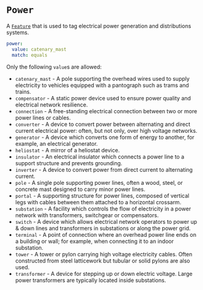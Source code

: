 # `Power`

A [`Feature`](../settings/feature.md) that is used to tag electrical power generation and distributions systems.

```yml
power:
  value: catenary_mast
  match: equals
```

Only the following `value`s are allowed:

* `catenary_mast` - A pole supporting the overhead wires used to supply electricity to vehicles equipped with a pantograph such as trams and trains.
* `compensator` - A static power device used to ensure power quality and electrical network resilience.
* `connection` - A free-standing electrical connection between two or more power lines or cables.
* `converter` - A device to convert power between alternating and direct current electrical power: often, but not only, over high voltage networks.
* `generator` - A device which converts one form of energy to another, for example, an electrical generator.
* `heliostat` - A mirror of a heliostat device.
* `insulator` - An electrical insulator which connects a power line to a support structure and prevents grounding.
* `inverter` - A device to convert power from direct current to alternating current.
* `pole` - A single pole supporting power lines, often a wood, steel, or concrete mast designed to carry minor power lines.
* `portal` - A supporting structure for power lines, composed of vertical legs with cables between them attached to a horizontal crossarm.
* `substation` - A facility which controls the flow of electricity in a power network with transformers, switchgear or compensators.
* `switch` - A device which allows electrical network operators to power up & down lines and transformers in substations or along the power grid.
* `terminal` - A point of connection where an overhead power line ends on a building or wall; for example, when connecting it to an indoor substation.
* `tower` - A tower or pylon carrying high voltage electricity cables. Often constructed from steel latticework but tubular or solid pylons are also used.
* `transformer` - A device for stepping up or down electric voltage. Large power transformers are typically located inside substations.
